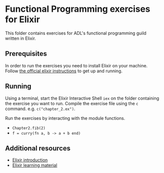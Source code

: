 # Functional Programming exercises for Elixir

This folder contains exercises for ADL's functional programming guild written in Elixir.

## Prerequisites

In order to run the exercises you need to install Elixir on your machine. Follow [the official elixir instructions](https://elixir-lang.org/install.html) to get up and running.

## Running

Using a terminal, start the Elixir Interactive Shell `iex` on the folder containing the exercise you want to run.
Compile the exercise file using the `c` command. e.g. `c("chapter_2.ex")`.

Run the exercises by interacting with the module functions.

* `Chapter2.fib(2)`
* `f = curry(fn a, b -> a + b end)`

## Additional resources

* [Elixir introduction](https://elixir-lang.org/getting-started/introduction.html)
* [Elixir learning material](https://elixir-lang.org/learning.html)
